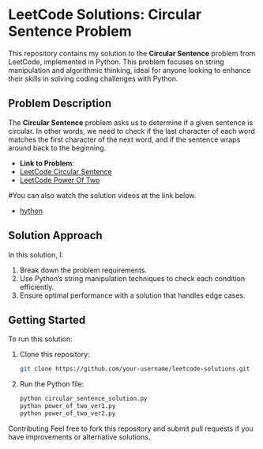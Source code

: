 # LeetCode Solutions: Circular Sentence Problem

This repository contains my solution to the **Circular Sentence** problem from LeetCode, implemented in Python. This problem focuses on string manipulation and algorithmic thinking, ideal for anyone looking to enhance their skills in solving coding challenges with Python.

## Problem Description
The **Circular Sentence** problem asks us to determine if a given sentence is circular. In other words, we need to check if the last character of each word matches the first character of the next word, and if the sentence wraps around back to the beginning.

- **Link to Problem**:
- [LeetCode Circular Sentence](https://leetcode.com/problems/circular-sentence/?source=submission-ac)
- [LeetCode Power Of Two](https://leetcode.com/problems/power-of-two/)

#You can also watch the solution videos at the link below.
- [hython](https://www.youtube.com/@Hython.)

## Solution Approach
In this solution, I:
1. Break down the problem requirements.
2. Use Python’s string manipulation techniques to check each condition efficiently.
3. Ensure optimal performance with a solution that handles edge cases.

## Getting Started
To run this solution:
1. Clone this repository:
   ```bash
   git clone https://github.com/your-username/leetcode-solutions.git
2. Run the Python file:
   ```bash
   python circular_sentence_solution.py
   python power_of_two_ver1.py
   python power_of_two_ver2.py
Contributing
Feel free to fork this repository and submit pull requests if you have improvements or alternative solutions.
